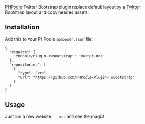 [PHPoole](http://github.com/Narno/PHPoole/) Twitter Bootstrap plugin replace default layout by a [Twitter Bootstrap](http://getbootstrap.com) layout
and copy needed assets.

Installation
------------

Add this to your PHPoole ```composer.json``` file:

    {
      "require": {
        "PHPoole/Plugin-TwBootstrap": "master-dev"
      },
      "repositories": [
        {
          "type": "vcs",
          "url": "https://github.com/PHPoole/Plugin-TwBootstrap"
        }
      ]
    }

Usage
-----

Just run a new website ```--init``` and see the magic!
